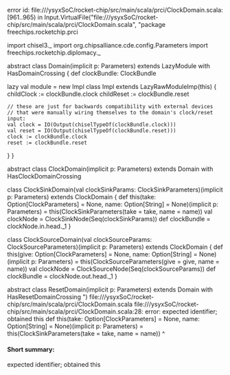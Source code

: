 error id: file://<WORKSPACE>/ysyxSoC/rocket-chip/src/main/scala/prci/ClockDomain.scala:[961..965) in Input.VirtualFile("file://<WORKSPACE>/ysyxSoC/rocket-chip/src/main/scala/prci/ClockDomain.scala", "package freechips.rocketchip.prci

import chisel3._
import org.chipsalliance.cde.config.Parameters
import freechips.rocketchip.diplomacy._

abstract class Domain(implicit p: Parameters) extends LazyModule with HasDomainCrossing {
  def clockBundle: ClockBundle

  lazy val module = new Impl
  class Impl extends LazyRawModuleImp(this) {
    childClock := clockBundle.clock
    childReset := clockBundle.reset

    // these are just for backwards compatibility with external devices
    // that were manually wiring themselves to the domain's clock/reset input:
    val clock = IO(Output(chiselTypeOf(clockBundle.clock)))
    val reset = IO(Output(chiselTypeOf(clockBundle.reset)))
    clock := clockBundle.clock
    reset := clockBundle.reset
  }
}

abstract class ClockDomain(implicit p: Parameters) extends Domain with HasClockDomainCrossing

class ClockSinkDomain(val clockSinkParams: ClockSinkParameters)(implicit p: Parameters) extends ClockDomain
{
  def this(take: Option[ClockParameters] = None, name: Option[String] = None)(implicit p: Parameters) = this(ClockSinkParameters(take = take, name = name))
  val clockNode = ClockSinkNode(Seq(clockSinkParams))
  def clockBundle = clockNode.in.head._1
}

class ClockSourceDomain(val clockSourceParams: ClockSourceParameters)(implicit p: Parameters) extends ClockDomain
{
  def this(give: Option[ClockParameters] = None, name: Option[String] = None)(implicit p: Parameters) = this(ClockSourceParameters(give = give, name = name))
  val clockNode = ClockSourceNode(Seq(clockSourceParams))
  def clockBundle = clockNode.out.head._1
}

abstract class ResetDomain(implicit p: Parameters) extends Domain with HasResetDomainCrossing
")
file://<WORKSPACE>/ysyxSoC/rocket-chip/src/main/scala/prci/ClockDomain.scala
file://<WORKSPACE>/ysyxSoC/rocket-chip/src/main/scala/prci/ClockDomain.scala:28: error: expected identifier; obtained this
  def this(take: Option[ClockParameters] = None, name: Option[String] = None)(implicit p: Parameters) = this(ClockSinkParameters(take = take, name = name))
      ^
#### Short summary: 

expected identifier; obtained this